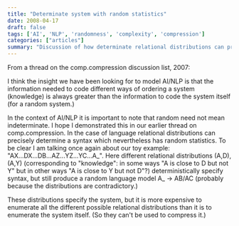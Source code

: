 ```yaml
---
title: "Determinate system with random statistics"
date: 2008-04-17
draft: false
tags: ['AI', 'NLP', 'randomness', 'complexity', 'compression']
categories: ["articles"]
summary: "Discussion of how determinate relational distributions can produce random language statistics while maintaining systematic structure."
---
```


From a thread on the comp.compression discussion list, 2007:

I think the insight we have been looking for to model AI/NLP is that
the information needed to code different ways of ordering a system
(knowledge) is always greater than the information to code the system
itself (for a random system.)

In the context of AI/NLP it is important to note that random need not
mean indeterminate. I hope I demonstrated this in our earlier thread on
comp.compression. In the case of language relational distributions can
precisely determine a syntax which nevertheless has random statistics.
To be clear I am talking once again about our toy example:
"AX...DX...DB...AZ...YZ...YC...A_". Here different relational
distributions (A,D), (A,Y) (corresponding to "knowledge": in some ways
"A is close to D but not Y" but in other ways "A is close to Y but not
D"?) deterministically specify syntax, but still produce a random
language model A_ -> AB/AC (probably because the distributions are
contradictory.)

These distributions specify the system, but it is more expensive to
enumerate all the different possible relational distributions than it
is to enumerate the system itself. (So they can't be used to compress
it.)